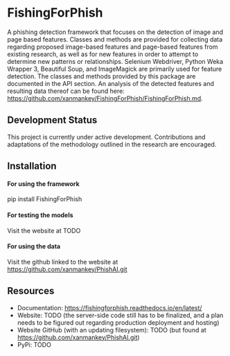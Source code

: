 # FishingForPhish

A phishing detection framework that focuses on the detection of image and page based features. Classes and methods are provided for collecting data regarding proposed image-based features and page-based features from existing research, as well as for new features in order to attempt to determine new patterns or relationships. Selenium Webdriver, Python Weka Wrapper 3, Beautiful Soup, and ImageMagick are primarily used for feature detection. The classes and methods provided by this package are documented in the API section. An analysis of the detected features and resulting data thereof can be found here: https://github.com/xanmankey/FishingForPhish/FishingForPhish.md.

## Development Status

This project is currently under active development. Contributions and adaptations of the methodology outlined in the research are encouraged.

## Installation
#### For using the framework

pip install FishingForPhish
#### For testing the models
Visit the website at TODO
#### For using the data
Visit the github linked to the website at https://github.com/xanmankey/PhishAI.git
## Resources
- Documentation: https://fishingforphish.readthedocs.io/en/latest/
- Website: TODO (the server-side code still has to be finalized, and a plan needs to be figured out 
regarding production deployment and hosting)
- Website GitHub (with an updating filesystem): TODO (but found at https://github.com/xanmankey/PhishAI.git)
- PyPi: TODO
